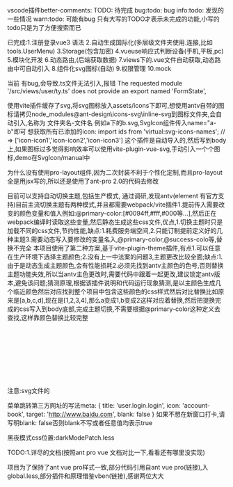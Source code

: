 vscode插件better-comments:
TODO: 待完成
bug:todo: bug
info:todo: 发现的一些情况
warn:todo: 可能有bug
只有大写的TODO才表示未完成的功能,小写的todo只是为了方便搜索而已

已完成:1.注册登录vue3 语法
2.自动生成国际化(多层级文件夹使用.连接,比如tools.UserMenu)
3.Storage(包含加密)
4.vueuse响应式判断设备(手机,平板,pc)
5.模块化开发
6.动态路由,(后端获取数据)
7.views下的.vue文件自动获取,动态路由中可自动引入
8.组件化svg图标(自动)
9.权限管理
10.mock

当前 <script setup lang="ts"></script>有bug,会导致.ts文件无法引入,报错 The requested module '/src/views/user/ty.ts' does not provide an export named 'FormState',


使用vite插件缓存了svg,将svg图标放入assets/icons下即可,想使用antv自带的图标请拷贝node_modules\@ant-design\icons-svg\inline-svg到图标文件夹,会自动引入,名称为 文件夹名-文件名 例如a下的b.svg,SvgIcon组件传入name="a-b"即可
想获取所有已添加的icon:
import ids from 'virtual:svg-icons-names';
// => ['icon-icon1','icon-icon2','icon-icon3']
这个插件是自动导入的,然后写到body上,如果图标过多觉得影响效率可以使用vite-plugin-vue-svg,手动引入一个个图标,demo在SvgIcon/manual中


为什么没有使用pro-layout组件,因为二次封装不利于个性化定制,而且pro-layout全是用jsx写的,所以还是使用了ant-pro 2.0的代码去修改


目前可以支持自动切换主题,包括生产模式,
通过调研,发现antv(element 有官方支持)目前主流切换主题有两种模式,并且都需要webpack/vite插件1.提前传入需要改变的颜色变量和值入例如:@primary-color:[#0094ff,#fff,#000等...],然后正在webpack编译时读取这些变量,然后静态生成这些css文件,优点,1.切换主题时只是加载不同的css文件,节约性能,缺点:1.耗费服务端空间,2.只能订制提前定义好的几种主题3.需要动态写入要修改的变量名入,@primary-color,@success-colo等,替换不完全
本项目使用了第二种方案,基于vite-plugin-theme插件,有点1.可以任意在生产环境下选择主题颜色;2.没有上一中法案的问题3,主题更改比较全面;缺点:1.由于是动态生成主题颜色,会有性能损耗2.必须先找到antv主颜色的色号,否则替换主题功能失效,所以当antv主色更改时,需要代码中跟着一起更改,建议锁定antv版本,避免该问题;猜测原理,根据该插件说明和代码运行现象猜测,是以主颜色生成几个临近颜色然后对应找到整个项目中包含这些颜色的css样式然后对比替换比如原来是[a,b,c,d],现在是[1,2,3,4],那么a变成1,b变成2这样对应着替换,然后把提换完成的css写入到body底部,完成主题切换,不需要根据@primary-color这种定义去查找,这样靠颜色替换比较完整


注意:svg文件的<svg> 标签上必须有 fill="currentColor" 字段,这样才能从外部的span等标签复制颜色,否则颜色不可变

菜单跳转第三方网址的写法meta: { title: 'user.login.login', icon: 'account-book', target: 'http://www.baidu.com', blank: false }
如果不想在新窗口打卡,请写明blank: false否则blank不写或者任意值均表示true

黑夜模式css位置:darkModePatch.less


TODO:1.详尽的文档(按照ant pro vue 文档对比一下,看看还有哪里没实现)

项目为了保持了ant vue pro样式一致,部分代码引用自ant vue pro(链接),入global.less,部分插件和原理借鉴vben(链接),感谢两位大大
